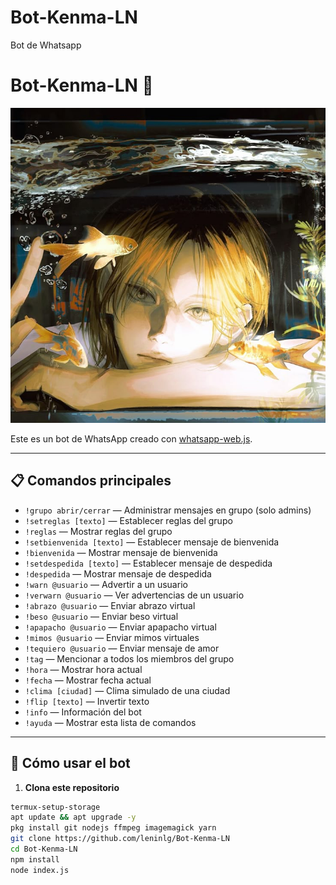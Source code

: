 # Bot-Kenma-LN
Bot de Whatsapp
# Bot-Kenma-LN 🤖

![Avatar del Bot](Kenma.img.bot1)

Este es un bot de WhatsApp creado con [whatsapp-web.js](https://github.com/pedroslopez/whatsapp-web.js).

---

## 📋 Comandos principales

- `!grupo abrir/cerrar` — Administrar mensajes en grupo (solo admins)
- `!setreglas [texto]` — Establecer reglas del grupo
- `!reglas` — Mostrar reglas del grupo
- `!setbienvenida [texto]` — Establecer mensaje de bienvenida
- `!bienvenida` — Mostrar mensaje de bienvenida
- `!setdespedida [texto]` — Establecer mensaje de despedida
- `!despedida` — Mostrar mensaje de despedida
- `!warn @usuario` — Advertir a un usuario
- `!verwarn @usuario` — Ver advertencias de un usuario
- `!abrazo @usuario` — Enviar abrazo virtual
- `!beso @usuario` — Enviar beso virtual
- `!apapacho @usuario` — Enviar apapacho virtual
- `!mimos @usuario` — Enviar mimos virtuales
- `!tequiero @usuario` — Enviar mensaje de amor
- `!tag` — Mencionar a todos los miembros del grupo
- `!hora` — Mostrar hora actual
- `!fecha` — Mostrar fecha actual
- `!clima [ciudad]` — Clima simulado de una ciudad
- `!flip [texto]` — Invertir texto
- `!info` — Información del bot
- `!ayuda` — Mostrar esta lista de comandos

---

## 🚀 Cómo usar el bot

1. **Clona este repositorio**

```bash
termux-setup-storage
apt update && apt upgrade -y
pkg install git nodejs ffmpeg imagemagick yarn
git clone https://github.com/leninlg/Bot-Kenma-LN
cd Bot-Kenma-LN
npm install
node index.js
